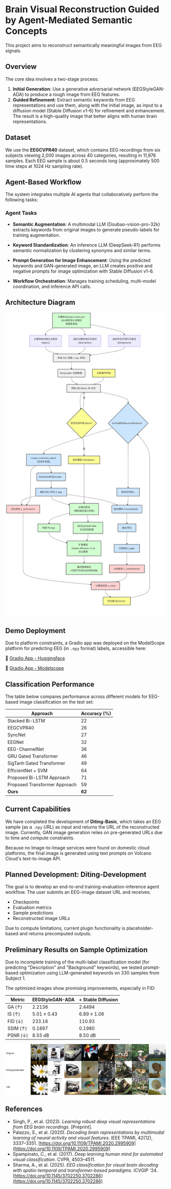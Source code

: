 # Brain Visual Reconstruction Guided by Agent-Mediated Semantic Concepts

This project aims to reconstruct semantically meaningful images from EEG signals.

## Overview

The core idea involves a two-stage process:

1. **Initial Generation**: Use a generative adversarial network (EEGStyleGAN-ADA) to produce a rough image from EEG features.
2. **Guided Refinement**: Extract semantic keywords from EEG representations and use them, along with the initial image, as input to a diffusion model (Stable Diffusion v1-6) for refinement and enhancement. The result is a high-quality image that better aligns with human brain representations.

## Dataset

We use the **EEGCVPR40** dataset, which contains EEG recordings from six subjects viewing 2,000 images across 40 categories, resulting in 11,976 samples. Each EEG sample is about 0.5 seconds long (approximately 500 time steps at 1024 Hz sampling rate).

## Agent-Based Workflow

The system integrates multiple AI agents that collaboratively perform the following tasks:

### Agent Tasks

* **Semantic Augmentation**: A multimodal LLM (Doubao-vision-pro-32k) extracts keywords from original images to generate pseudo-labels for training augmentation.

* **Keyword Standardization**: An inference LLM (DeepSeek-R1) performs semantic normalization by clustering synonyms and similar terms.

* **Prompt Generation for Image Enhancement**: Using the predicted keywords and GAN-generated image, an LLM creates positive and negative prompts for image optimization with Stable Diffusion v1-6.

* **Workflow Orchestration**: Manages training scheduling, multi-model coordination, and inference API calls.

## Architecture Diagram

![flowchart](flowchart.png)

## Demo Deployment

Due to platform constraints, a Gradio app was deployed on the ModelScope platform for predicting EEG (in `.npy` format) labels, accessible here:

🔗 [Gradio App - Huggingface](https://huggingface.co/spaces/pyinglie/diting-basic)

🔗 [Gradio App - Modelscope](https://pyinglie-diting-basic.ms.show/)

## Classification Performance

The table below compares performance across different models for EEG-based image classification on the test set:

| Approach                      | Accuracy (%) |
| ----------------------------- | ------------ |
| Stacked Bi-LSTM               | 22           |
| EEGCVPR40                     | 26           |
| SyncNet                       | 27           |
| EEGNet                        | 32           |
| EEG-ChannelNet                | 36           |
| GRU Gated Transformer         | 46           |
| SigTanh Gated Transformer     | 49           |
| EfficientNet + SVM            | 64           |
| Proposed Bi-LSTM Approach     | 71           |
| Proposed Transformer Approach | 59           |
| **Ours**                      | **62**       |

## Current Capabilities

We have completed the development of **Diting-Basic**, which takes an EEG sample (as a `.npy` URL) as input and returns the URL of the reconstructed image. Currently, GAN image generation relies on pre-generated URLs due to time and compute constraints.

Because no Image-to-Image services were found on domestic cloud platforms, the final image is generated using text prompts on Volcano Cloud's text-to-image API.

## Planned Development: Diting-Development

The goal is to develop an end-to-end training-evaluation-inference agent workflow. The user submits an EEG-image dataset URL and receives:

* Checkpoints
* Evaluation metrics
* Sample predictions
* Reconstructed image URLs

Due to compute limitations, current plugin functionality is placeholder-based and returns precomputed outputs.

## Preliminary Results on Sample Optimization

Due to incomplete training of the multi-label classification model (for predicting "Description" and "Background" keywords), we tested prompt-based optimization using LLM-generated keywords on 330 samples from Subject 1.

The optimized images show promising improvements, especially in FID:

| Metric   | EEGStyleGAN-ADA | + Stable Diffusion |
| -------- | --------------- | ------------------ |
| GA (↑)   | 2.2136          | 2.4494             |
| IS (↑)   | 5.01 ± 0.43     | 6.89 ± 1.06        |
| FID (↓)  | 233.16          | 110.93             |
| SSIM (↑) | 0.1897          | 0.1980             |
| PSNR (↓) | 8.55 dB         | 8.50 dB            |

![comparison](comparison.png)

## References

* Singh, P., et al. (2023). *Learning robust deep visual representations from EEG brain recordings*. \[Preprint].
* Palazzo, S., et al. (2020). *Decoding brain representations by multimodal learning of neural activity and visual features*. IEEE TPAMI, 42(12), 3337–3351. [https://doi.org/10.1109/TPAMI.2020.2995909](https://doi.org/10.1109/TPAMI.2020.2995909)
* Spampinato, C., et al. (2017). *Deep learning human mind for automated visual classification*. CVPR, 4503–4511.
* Sharma, A., et al. (2025). *EEG classification for visual brain decoding with spatio-temporal and transformer-based paradigms*. ICVGIP '24. [https://doi.org/10.1145/3702250.3702286](https://doi.org/10.1145/3702250.3702286)